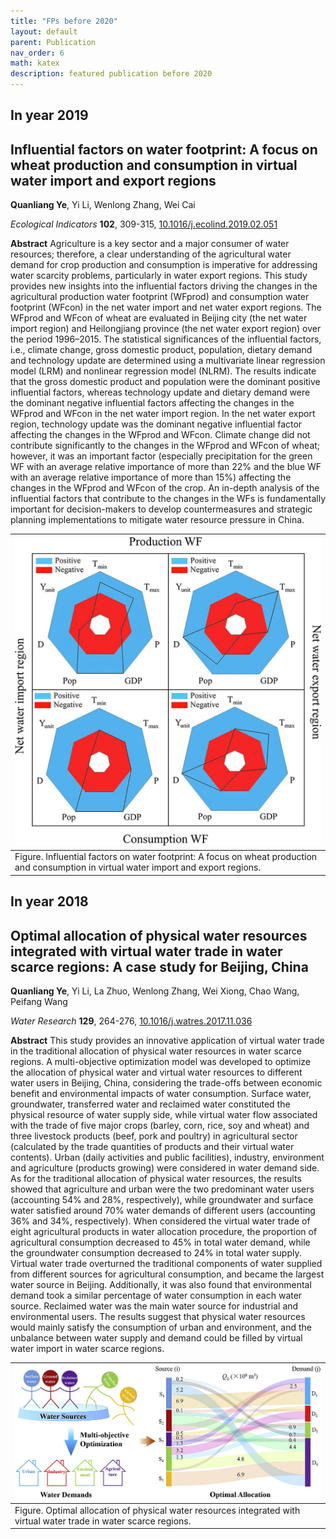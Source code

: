 ```yaml
---
title: "FPs before 2020"
layout: default
parent: Publication
nav_order: 6
math: katex
description: featured publication before 2020
---
```


## In year 2019

## Influential factors on water footprint: A focus on wheat production and consumption in virtual water import and export regions

**Quanliang Ye**, Yi Li, Wenlong Zhang, Wei Cai

*Ecological Indicators* **102**, 309-315, [10.1016/j.ecolind.2019.02.051](https://doi.org/10.1016/j.ecolind.2019.02.051)

**Abstract** Agriculture is a key sector and a major consumer of water resources; therefore, a clear understanding of the agricultural water demand for crop production and consumption is imperative for addressing water scarcity problems, particularly in water export regions. This study provides new insights into the influential factors driving the changes in the agricultural production water footprint (WFprod) and consumption water footprint (WFcon) in the net water import and net water export regions. The WFprod and WFcon of wheat are evaluated in Beijing city (the net water import region) and Heilongjiang province (the net water export region) over the period 1996–2015. The statistical significances of the influential factors, i.e., climate change, gross domestic product, population, dietary demand and technology update are determined using a multivariate linear regression model (LRM) and nonlinear regression model (NLRM). The results indicate that the gross domestic product and population were the dominant positive influential factors, whereas technology update and dietary demand were the dominant negative influential factors affecting the changes in the WFprod and WFcon in the net water import region. In the net water export region, technology update was the dominant negative influential factor affecting the changes in the WFprod and WFcon. Climate change did not contribute significantly to the changes in the WFprod and WFcon of wheat; however, it was an important factor (especially precipitation for the green WF with an average relative importance of more than 22% and the blue WF with an average relative importance of more than 15%) affecting the changes in the WFprod and WFcon of the crop. An in-depth analysis of the influential factors that contribute to the changes in the WFs is fundamentally important for decision-makers to develop countermeasures and strategic planning implementations to mitigate water resource pressure in China.

|[![](image/drivers_water_footprint.png)](image/drivers_water_footprint.png)
|:--|
|Figure. Influential factors on water footprint: A focus on wheat production and consumption in virtual water import and export regions.|

## In year 2018

## Optimal allocation of physical water resources integrated with virtual water trade in water scarce regions: A case study for Beijing, China

**Quanliang Ye**, Yi Li, La Zhuo, Wenlong Zhang, Wei Xiong, Chao Wang, Peifang Wang

*Water Research* **129**, 264-276, [10.1016/j.watres.2017.11.036](https://doi.org/10.1016/j.watres.2017.11.036)

**Abstract** This study provides an innovative application of virtual water trade in the traditional allocation of physical water resources in water scarce regions. A multi-objective optimization model was developed to optimize the allocation of physical water and virtual water resources to different water users in Beijing, China, considering the trade-offs between economic benefit and environmental impacts of water consumption. Surface water, groundwater, transferred water and reclaimed water constituted the physical resource of water supply side, while virtual water flow associated with the trade of five major crops (barley, corn, rice, soy and wheat) and three livestock products (beef, pork and poultry) in agricultural sector (calculated by the trade quantities of products and their virtual water contents). Urban (daily activities and public facilities), industry, environment and agriculture (products growing) were considered in water demand side. As for the traditional allocation of physical water resources, the results showed that agriculture and urban were the two predominant water users (accounting 54% and 28%, respectively), while groundwater and surface water satisfied around 70% water demands of different users (accounting 36% and 34%, respectively). When considered the virtual water trade of eight agricultural products in water allocation procedure, the proportion of agricultural consumption decreased to 45% in total water demand, while the groundwater consumption decreased to 24% in total water supply. Virtual water trade overturned the traditional components of water supplied from different sources for agricultural consumption, and became the largest water source in Beijing. Additionally, it was also found that environmental demand took a similar percentage of water consumption in each water source. Reclaimed water was the main water source for industrial and environmental users. The results suggest that physical water resources would mainly satisfy the consumption of urban and environment, and the unbalance between water supply and demand could be filled by virtual water import in water scarce regions.

|[![](image/optimal_water_allocation.png)](image/optimal_water_allocation.png)
|:--|
|Figure. Optimal allocation of physical water resources integrated with virtual water trade in water scarce regions.|